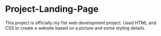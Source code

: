 # Project-Landing-Page
This project is officially my fist web development project.
Used HTML and CSS to create a website based on a picture and some styling details.
